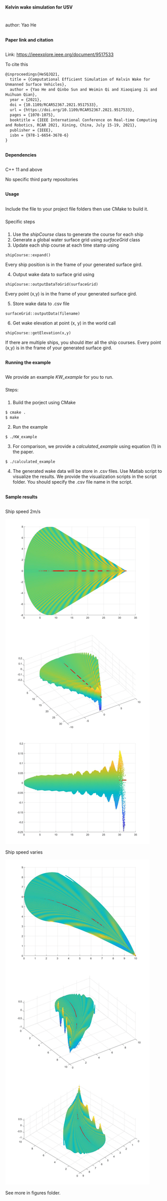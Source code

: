 #
**Kelvin wake simulation for USV**
#
author: Yao He

##
**Paper link and citation**
##

Link: https://ieeexplore.ieee.org/document/9517533

To cite this 
```
@inproceedings{HeSQJQ21,
  title = {Computational Efficient Simulation of Kelvin Wake for Unmanned Surface Vehicles},
  author = {Yao He and Qinbo Sun and Weimin Qi and Xiaoqiang Ji and Huihuan Qian},
  year = {2021},
  doi = {10.1109/RCAR52367.2021.9517533},
  url = {https://doi.org/10.1109/RCAR52367.2021.9517533},
  pages = {1070-1075},
  booktitle = {IEEE International Conference on Real-time Computing and Robotics, RCAR 2021, Xining, China, July 15-19, 2021},
  publisher = {IEEE},
  isbn = {978-1-6654-3678-6}
}
```
##
**Dependencies**
##
C++ 11 and above

No specific third party repositories

##
**Usage**
##

Include the file to your project file folders then use CMake to build it.

###
Specific steps
###
1. Use the *shipCourse* class to generate the course for each ship
2. Generate a global water surface grid using *surfaceGrid* class
3. Update each ship course at each time stamp using 
```
shipCourse::expand()
```
Every ship position is in the frame of your generated surface gird.

4. Output wake data to surface grid using 
```
shipCourse::outputDataToGrid(surfaceGrid)
```
Every point (x,y) is in the frame of your generated surface gird.

5. Store wake data to .csv file
```
surfaceGrid::outputData(filename)
```
6. Get wake elevation at point (x, y) in the world call
```
shipCourse::getElevation(x,y)
```
If there are multiple ships, you should itter all the ship courses. 
Every point (x,y) is in the frame of your generated surface gird.

##
**Running the example**
##

We provide an example *KW_example* for you to run. 

###
Steps:
###
1. Build the porject using CMake
 ```
 $ cmake .
 $ make
 ```
 2. Run the example 
  ```
 $ ./KW_example
 ```
 3. For comparison, we provide a *calculated_example* using equation (1) in the paper.
   ```
 $ ./calculated_example
 ```
 4. The generated wake data will be store in .csv files. Use Matlab script to visualize the results. We provide the visualization scripts in the script folder. You should specify the .csv file name in the script.
 
 ##
 **Sample results**
 ##
 Ship speed 2m/s
 
 ![speed=2m/s](./figures/2m-1.png)
 
 Ship speed varies
 
 
 ![speed varies](./figures/figure_varied-1.png)
 
 See more in figures folder.
